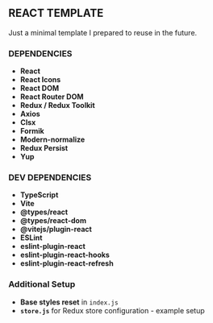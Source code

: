 ## REACT TEMPLATE
Just a minimal template I prepared to reuse in the future.

### DEPENDENCIES
- **React**
- **React Icons**
- **React DOM**
- **React Router DOM**
- **Redux / Redux Toolkit**
- **Axios**
- **Clsx**
- **Formik**
- **Modern-normalize**
- **Redux Persist**
- **Yup**

### DEV DEPENDENCIES
- **TypeScript**
- **Vite**
- **@types/react**
- **@types/react-dom**
- **@vitejs/plugin-react**
- **ESLint**
- **eslint-plugin-react**
- **eslint-plugin-react-hooks**
- **eslint-plugin-react-refresh**

### Additional Setup
- **Base styles reset** in `index.js`
- **`store.js`** for Redux store configuration - example setup

